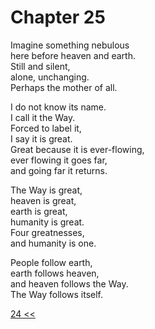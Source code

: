 # Chapter 25

Imagine something nebulous  
here before heaven and earth.  
Still and silent,  
alone, unchanging.  
Perhaps the mother of all.

I do not know its name.  
I call it the Way.  
Forced to label it,  
I say it is great.  
Great because it is ever-flowing,  
ever flowing it goes far,  
and going far it returns.

The Way is great,  
heaven is great,  
earth is great,  
humanity is great.  
Four greatnesses,  
and humanity is one.

People follow earth,  
earth follows heaven,  
and heaven follows the Way.  
The Way follows itself.

[24 <<](24.md)
